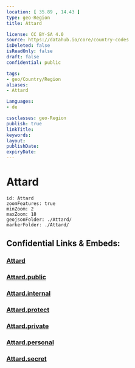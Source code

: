 ```yaml
---
location: [ 35.89 , 14.43 ] 
type: geo-Region
title: Attard

license: CC BY-SA 4.0
source: https://datahub.io/core/country-codes
isDeleted: false
isReadOnly: false
draft: false
confidential: public

tags:
- geo/Country/Region
aliases:
- Attard

Languages:
- de

cssclasses: geo-Region
publish: true
linkTitle: 
keywords: 
layout: 
publishDate: 
expiryDate: 
---
```


# Attard

```leaflet
id: Attard
zoomFeatures: true 
minZoom: 2 
maxZoom: 18
geojsonFolder: ./Attard/
markerFolder: ./Attard/
```


## Confidential Links & Embeds: 

### [Attard](/_Standards/Earth/Continent/Europe/Europe~South/Malta/Regions~Malta/Ċentrali/counties~Ċentrali/Attard.md) 

### [Attard.public](/_public/Earth/Continent/Europe/Europe~South/Malta/Regions~Malta/Ċentrali/counties~Ċentrali/Attard.public.md) 

### [Attard.internal](/_internal/Earth/Continent/Europe/Europe~South/Malta/Regions~Malta/Ċentrali/counties~Ċentrali/Attard.internal.md) 

### [Attard.protect](/_protect/Earth/Continent/Europe/Europe~South/Malta/Regions~Malta/Ċentrali/counties~Ċentrali/Attard.protect.md) 

### [Attard.private](/_private/Earth/Continent/Europe/Europe~South/Malta/Regions~Malta/Ċentrali/counties~Ċentrali/Attard.private.md) 

### [Attard.personal](/_personal/Earth/Continent/Europe/Europe~South/Malta/Regions~Malta/Ċentrali/counties~Ċentrali/Attard.personal.md) 

### [Attard.secret](/_secret/Earth/Continent/Europe/Europe~South/Malta/Regions~Malta/Ċentrali/counties~Ċentrali/Attard.secret.md)

